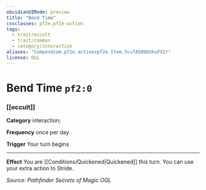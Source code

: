 ```yaml
---
obsidianUIMode: preview
title: "Bend Time"
cssclasses: pf2e,pf2e-action
tags:
  - trait/occult
  - trait/common
  - category/interaction
aliases: "Compendium.pf2e.actionspf2e.Item.3cuTA58ObXhuFX2r"
license: OGL
---
```

# Bend Time `pf2:0`

### [[occult]]

**Category** interaction; 




**Frequency** once per day

**Trigger** Your turn begins

* * *

**Effect** You are [[Conditions/Quickened|Quickened]] this turn. You can use your extra action to Stride.

*Source: Pathfinder Secrets of Magic*
*OGL*